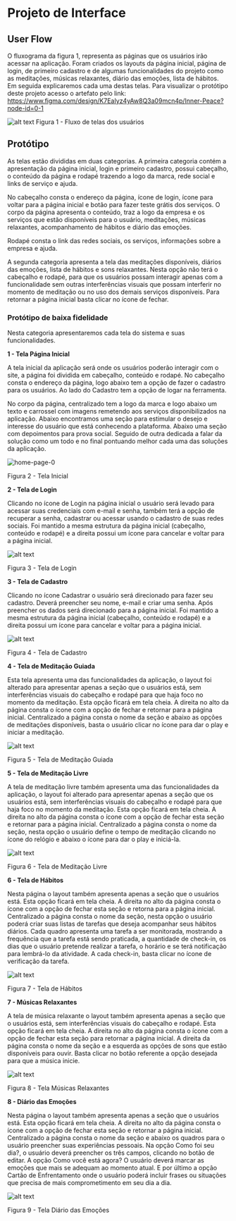 
# Projeto de Interface

## User Flow

O fluxograma da figura 1, representa as páginas que os usuários irão acessar na aplicação. Foram criados os layouts da página inicial, página de login, de primeiro cadastro e de algumas funcionalidades do projeto como as meditações, músicas relaxantes, diário das emoções, lista de hábitos. Em seguida explicaremos cada uma destas telas. Para visualizar o protótipo deste projeto acesso o artefato pelo link: https://www.figma.com/design/K7EaIyz4yAw8Q3a09mcn4p/Inner-Peace?node-id=0-1 

![alt text](image-1.png)
Figura 1 - Fluxo de telas dos usuários


## Protótipo

As telas estão divididas em duas categorias. A primeira categoria contém a apresentação da página inicial, login e primeiro cadastro, possui cabeçalho, o conteúdo da página e rodapé trazendo a logo da marca, rede social e links de serviço e ajuda. 

No cabeçalho consta o endereço da página, ícone de login, ícone para voltar para a página inicial e botão para fazer teste grátis dos serviços. 
O corpo da página apresenta o conteúdo, traz a logo da empresa e os serviços que estão disponíveis para o usuário, meditações, músicas relaxantes, acompanhamento de hábitos e diário das emoções. 

Rodapé consta o link das redes sociais, os serviços, informações sobre a empresa e ajuda. 

A segunda categoria apresenta a tela das meditações disponíveis, diários das emoções, lista de hábitos e sons relaxantes. Nesta opção não terá o cabeçalho e rodapé, para que os usuários possam interagir apenas com a funcionalidade sem outras interferências visuais que possam interferir no momento de meditação ou no uso dos demais serviços disponíveis. Para retornar a página inicial basta clicar no ícone de fechar.   

### Protótipo de baixa fidelidade

Nesta categoria apresentaremos cada tela do sistema e suas funcionalidades.

**1 - Tela Página Inicial**

A tela inicial da aplicação será onde os usuários poderão interagir com o site, a página foi dividida em cabeçalho, conteúdo e rodapé. No cabeçalho consta o endereço da página, logo abaixo tem a opção de fazer o cadastro para os usuários. Ao lado do Cadastro tem a opção de logar na ferramenta. 

No corpo da página, centralizado tem a logo da marca e logo abaixo um texto e carrossel com imagens remetendo aos serviços disponibilizados na aplicação. Abaixo encontramos uma seção para estimular o desejo e interesse do usuário que está conhecendo a plataforma. Abaixo uma seção com depoimentos para prova social. Seguido de outra dedicada a falar da solução como um todo e no final pontuando melhor cada uma das soluções da aplicação. 


![home-page-0](https://github.com/ICEI-PUC-Minas-PMV-ADS/pmv-ads-2024-1-e1-proj-web-t8-pmv-ads-2024-1-e1-projinnerpeace/assets/114961595/cbf2d677-8761-4dcf-ba13-081a01fcf042)



Figura 2 - Tela Inicial

**2 - Tela de Login**

Clicando no ícone de Login na página inicial o usuário será levado para acessar suas credenciais com e-mail e senha, também terá a opção de recuperar a senha, cadastrar ou acessar usando o cadastro de suas redes sociais. Foi mantido a mesma estrutura da página inicial (cabeçalho, conteúdo e rodapé) e a direita possui um ícone para cancelar e voltar para a página inicial. 

![alt text](image-3.png)

Figura 3 - Tela de Login

**3 - Tela de Cadastro**

Clicando no ícone Cadastrar o usuário será direcionado para fazer seu cadastro. Deverá preencher seu nome, e-mail e criar uma senha. Após preencher os dados será direcionado para a página inicial. Foi mantido a mesma estrutura da página inicial (cabeçalho, conteúdo e rodapé) e a direita possui um ícone para cancelar e voltar para a página inicial.

![alt text](image-4.png)

Figura 4 - Tela de Cadastro

**4 - Tela de Meditação Guiada**

Esta tela apresenta uma das funcionalidades da aplicação, o layout foi alterado para apresentar apenas a seção que o usuários está, sem interferências visuais do cabeçalho e rodapé para que haja foco no momento da meditação. Esta opção ficará em tela cheia. A direita no alto da página consta o ícone com a opção de fechar e retornar para a página inicial. Centralizado a página consta o nome da seção e abaixo as opções de meditações disponíveis, basta o usuário clicar no ícone para dar o play e iniciar a meditação. 

![alt text](tela-meditacao-guiada-vfinal.PNG)

Figura 5 - Tela de Meditação Guiada

**5 - Tela de Meditação Livre**

A tela de meditação livre também apresenta uma das funcionalidades da aplicação, o layout foi alterado para apresentar apenas a seção que os usuários está, sem interferências visuais do cabeçalho e rodapé para que haja foco no momento da meditação. Esta opção ficará em tela cheia. A direita no alto da página consta o ícone com a opção de fechar esta seção e retornar para a página inicial. Centralizado a página consta o nome da seção, nesta opção o usuário define o tempo de meditação clicando no ícone do relógio e abaixo o ícone para dar o play e iniciá-la.  

![alt text](tela-meditacao-livre-vfinal.PNG)

Figura 6 - Tela de Meditação Livre

**6 - Tela de Hábitos**

Nesta página o layout também apresenta apenas a seção que o usuários está. Esta opção ficará em tela cheia. A direita no alto da página consta o ícone com a opção de fechar esta seção e retorna para a página inicial. Centralizado a página consta o nome da seção, nesta opção o usuário poderá criar suas listas de tarefas que deseja acompanhar seus hábitos diários. Cada quadro apresenta uma tarefa a ser monitorada, mostrando a frequência que a tarefa está sendo praticada, a quantidade de check-in, os dias que o usuário pretende realizar a tarefa, o horário e se terá notificação para lembrá-lo da atividade. A cada check-in, basta clicar no ícone de verificação da tarefa.  

![alt text](image-7.png)

Figura 7 - Tela de Hábitos

**7 - Músicas Relaxantes**

A tela de música relaxante o layout também apresenta apenas a seção que o usuários está, sem interferências visuais do cabeçalho e rodapé. Esta opção ficará em tela cheia. A direita no alto da página consta o ícone com a opção de fechar esta seção para retornar a página inicial. A direita da página consta o nome da seção e a esquerda as opções de sons que estão disponíveis para ouvir. Basta clicar no botão referente a opção desejada para que a música inicie.  

![alt text](image-8.png)

Figura 8 - Tela Músicas Relaxantes

**8 - Diário das Emoções**

Nesta página o layout também apresenta apenas a seção que o usuários está. Esta opção ficará em tela cheia. A direita no alto da página consta o ícone com a opção de fechar esta seção e retornar a página inicial. Centralizado a página consta o nome da seção e abaixo os quadros para o usuário preencher suas experiências pessoais. Na opção Como foi seu dia?, o usuário deverá preencher os três campos, clicando no botão de editar. A opção Como você está agora? O usuário deverá marcar as emoções que mais se adequam ao momento atual. E por último a opção Cartão de Enfrentamento onde o usuário poderá incluir frases ou situações que precisa de mais comprometimento em seu dia a dia. 

![alt text](image-9.png)

Figura 9 - Tela Diário das Emoções

